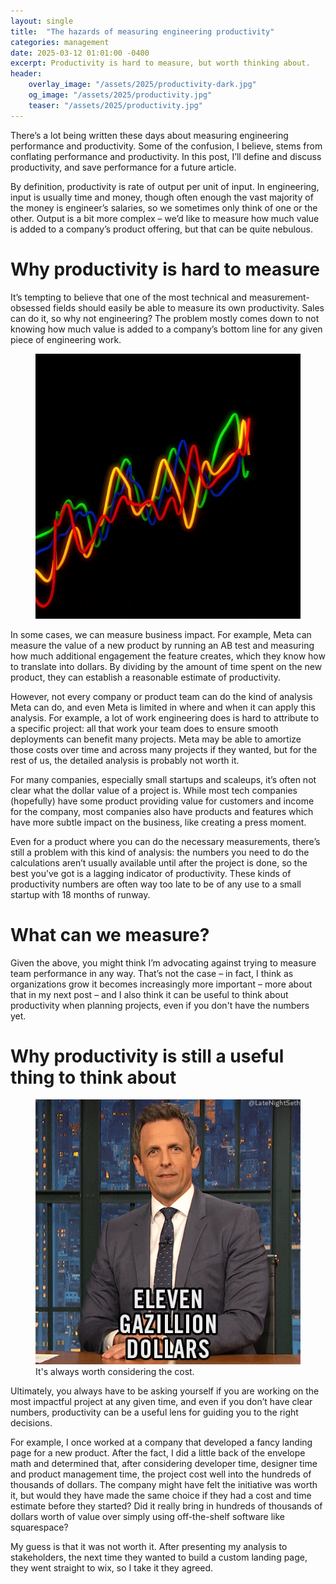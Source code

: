 ```yaml
---
layout: single
title:  "The hazards of measuring engineering productivity"
categories: management
date: 2025-03-12 01:01:00 -0400
excerpt: Productivity is hard to measure, but worth thinking about.
header:
    overlay_image: "/assets/2025/productivity-dark.jpg"
    og_image: "/assets/2025/productivity.jpg"
    teaser: "/assets/2025/productivity.jpg"
---
```


There’s a lot being written these days about measuring engineering performance and productivity. Some of the confusion, I believe, stems from conflating performance and productivity. In this post, I’ll define and discuss productivity, and save performance for a future article.

By definition, productivity is rate of output per unit of input. In engineering, input is usually time and money, though often enough the vast majority of the money is engineer’s salaries, so we sometimes only think of one or the other. Output is a bit more complex – we’d like to measure how much value is added to a company’s product offering, but that can be quite nebulous.

# Why productivity is hard to measure

It’s tempting to believe that one of the most technical and measurement-obsessed fields should easily be able to measure its own productivity. Sales can do it, so why not engineering? The problem mostly comes down to not knowing how much value is added to a company’s bottom line for any given piece of engineering work.

<figure>
    <img
		 src="/assets/2025/productivity.gif"
         alt="Animated GIF of a graph of multiple things which broadly move together, but have many small ripples that don't match up.">
</figure>

In some cases, we can measure business impact. For example, Meta can measure the value of a new product by running an AB test and measuring how much additional engagement the feature creates, which they know how to translate into dollars. By dividing by the amount of time spent on the new product, they can establish a reasonable estimate of productivity.

However, not every company or product team can do the kind of analysis Meta can do, and even Meta is limited in where and when it can apply this analysis. For example, a lot of work engineering does is hard to attribute to a specific project: all that work your team does to ensure smooth deployments can benefit many projects. Meta may be able to amortize those costs over time and across many projects if they wanted, but for the rest of us, the detailed analysis is probably not worth it.

For many companies, especially small startups and scaleups, it’s often not clear what the dollar value of a project is. While most tech companies (hopefully) have some product providing value for customers and income for the company, most companies also have products and features which have more subtle impact on the business, like creating a press moment.

Even for a product where you can do the necessary measurements, there’s still a problem with this kind of analysis: the numbers you need to do the calculations aren’t usually available until after the project is done, so the best you’ve got is a lagging indicator of productivity. These kinds of productivity numbers are often way too late to be of any use to a small startup with 18 months of runway.

# What can we measure?

Given the above, you might think I’m advocating against trying to measure team performance in any way. That’s not the case – in fact, I think as organizations grow it becomes increasingly more important – more about that in my next post – and I also think it can be useful to think about productivity when planning projects, even if you don't have the numbers yet.

# Why productivity is still a useful thing to think about

<figure>
    <img
		 src="/assets/2025/expensive.gif"
         alt="Animated GIF of seth meyers speaking. The caption reads ELEVEN GAZILLION DOLLARS">
    <figcaption>It's always worth considering the cost.</figcaption>
</figure>

Ultimately, you always have to be asking yourself if you are working on the most impactful project at any given time, and even if you don’t have clear numbers, productivity can be a useful lens for guiding you to the right decisions.

For example, I once worked at a company that developed a fancy landing page for a new product. After the fact, I did a little back of the envelope math and determined that, after considering developer time, designer time and product management time, the project cost well into the hundreds of thousands of dollars. The company might have felt the initiative was worth it, but would they have made the same choice if they had a cost and time estimate before they started? Did it really bring in hundreds of thousands of dollars worth of value over simply using off-the-shelf software like squarespace?

My guess is that it was not worth it. After presenting my analysis to stakeholders, the next time they wanted to build a custom landing page, they went straight to wix, so I take it they agreed.
